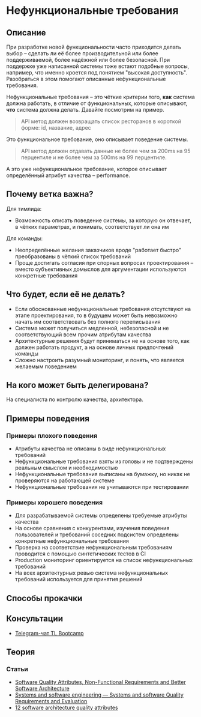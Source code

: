 # Нефункциональные требования
## Описание
При разработке новой функциональности часто приходится делать выбор – сделать ли её более производительной или более поддерживаемой, более надёжной или более безопасной. При поддержке уже написанной системы тоже встают подобные вопросы, например, что именно кроется под понятием "высокая доступность". Разобраться в этом помогают описанные нефункциональные требования.

Нефункциональные требования – это чёткие критерии того, **как** система должна работать, в отличие от функциональных, которые описывают, **что** система должна делать. Давайте посмотрим на пример.
> API метод должен возвращать список ресторанов в короткой форме: id, название, адрес

Это функциональное требование, оно описывает поведение системы.

> API метод должен отдавать данные не более чем за 200ms на 95 перцентиле и не более чем за 500ms на 99 перцентиле.

А это уже нефункциональное требование, которое описывает определённый атрибут качества – performance.

## Почему ветка важна?
Для тимлида:
- Возможность описать поведение системы, за которую он отвечает, в чётких параметрах, и понимать, соответствует ли она им

Для команды:
- Неопределённые желания заказчиков вроде "работает быстро" преобразованы в чёткий список требований
- Проще достигать согласия при спорных вопросах проектирования – вместо субъективных домыслов для аргументации используются конкретные требования

## Что будет, если её не делать?
- Если обоснованные нефункциональные требования отсутствуют на этапе проектирования, то в будущем может быть невозможно начать им соответствовать без полного переписывания
- Система может получиться медленной, небезопасной и не соответствующий всем прочим атрибутам качества
- Архитектурные решения будут приниматься не на основе того, как должен работать продукт, а на основе личных предпочтений команды
- Сложно настроить разумный мониторинг, и понять, что является желаемым поведением

## На кого может быть делегирована?
На специалиста по контролю качества, архитектора.

## Примеры поведения
### Примеры плохого поведения
- Атрибуты качества не описаны в виде нефункциональных требований
- Нефункциональные требования взяты из головы и не подтверждены реальным смыслом и необходимостью
- Нефункциональные требования выписаны на бумажку, но никак не проверяются на работающей системе
- Нефункциональные требования не учитываются при тестировании

### Примеры хорошего поведения
- Для разрабатываемой системы определены требуемые атрибуты качества
- На основе сравнения с конкурентами, изучения поведения пользователей и требований соседних подсистем определены конкретные нефункциональные требования
- Проверка на соответствие нефункциональным требованиям проводится с помощью синтетических тестов в CI
- Production мониторинг ориентируется на список нефункциональных требований
- На всех архитектурных ревью система нефункциональных требований используется для принятия решений

## Способы прокачки

## Консультации
- [Telegram-чат TL Bootcamp](https://tlinks.run/tlbootcamp)

## Теория
### Статьи
- [Software Quality Attributes, Non-Functional Requirements and Better Software Architecture](https://medium.com/@andreigridnev/non-functional-requirements-quality-attributes-and-better-software-architecture-855425310e60)
- [Systems and software engineering — Systems and software Quality Requirements and Evaluation](https://www.iso.org/obp/ui/#iso:std:iso-iec:25010:ed-1:v1:en)
- [12 software architecture quality attributes](https://syndicode.com/2018/05/03/12-software-architecture-quality-attributes/)
